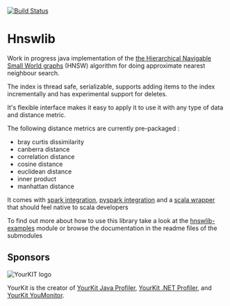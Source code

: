 [![Build Status](https://travis-ci.com/jelmerk/hnswlib.svg?branch=master)](https://travis-ci.com/jelmerk/hnswlib)

Hnswlib
=======


Work in progress java implementation of the [the Hierarchical Navigable Small World graphs](https://arxiv.org/abs/1603.09320) (HNSW) algorithm for doing approximate nearest neighbour search.

The index is thread safe, serializable, supports adding items to the index incrementally and has experimental support for deletes. 

It's flexible interface makes it easy to apply it to use it with any type of data and distance metric.
 
The following distance metrics are currently pre-packaged :

- bray curtis dissimilarity
- canberra distance
- correlation distance
- cosine distance
- euclidean distance
- inner product
- manhattan distance

It comes with [spark integration](https://github.com/jelmerk/hnswlib/tree/master/hnswlib-spark), [pyspark integration](https://github.com/jelmerk/hnswlib/tree/master/hnswlib-pyspark) and a [scala wrapper](https://github.com/jelmerk/hnswlib/tree/master/hnswlib-scala)  that should feel native to scala developers 

To find out more about how to use this library take a look at the [hnswlib-examples](https://github.com/jelmerk/hnswlib/tree/master/hnswlib-examples) module or browse the documentation
in the readme files of the submodules

Sponsors
--------

![YourKIT logo](https://www.yourkit.com/images/yklogo.png)

YourKit is the creator of [YourKit Java Profiler](https://www.yourkit.com/java/profiler),
[YourKit .NET Profiler](https://www.yourkit.com/.net/profiler/),
and [YourKit YouMonitor](https://www.yourkit.com/youmonitor/).